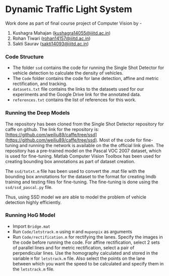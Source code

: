 # Dynamic Traffic Light System

Work done as part of final course project of Computer Vision by -

1. Kushagra Mahajan (kushagra14055@iiitd.ac.in)
2. Rohan Tiwari (rohan14157@iiitd.ac.in)
3. Sakti Saurav (sakti14093@iiitd.ac.in)


### Code Structure

* The folder `ssd` contains the code for running the Single Shot Detector for vehicle detection to calculate the density of vehicles.
* The `Code` folder contains the code for lane detection, affine and metric rectification, and tracking.
* `datasets.txt` file contains the links to the datasets used for our experiments and the Google Drive link for the annotated data.
* `references.txt` contains the list of references for this work.


### Running the Deep Models

The repository has been cloned from the Single Shot Detector repository for caffe on github. The link for the repository is: [https://github.com/weiliu89/caffe/tree/ssd](https://github.com/weiliu89/caffe/tree/ssd). Most of the code for fine-tuning and running the network is available on the the official link given. The repository has a pre-trained model on the Pascal VOC 2007 dataset, which is used for fine-tuning. Matlab Computer Vision Toolbox has been used for creating bounding box annotations as part of dataset creation.

The `ssd/totxt.m` file has been used to convert the .mat file with the bounding box annotations for the dataset to the format for creating lmdb training and testing files for fine-tuning. The fine-tuning is done using the `ssd/ssd_pascal.py` file.

Thus, using SSD model we are able to model the problem of vehicle detection highly efficiently.


### Running HoG Model

* Import `Bridge.mat`
* Run `Code/letstrack.m` using `H` and `muponpix` as arguments
* Run `Code/rectification.m` for rectifying the lanes. Specify the images in the code before running the code. For affine rectification, select 2 sets of parallel lines and for metric rectification, select a pair of perpendicular lines. Use the homography calculated and stored in the variable `H` for `letstrack.m` file. Also select the points on the lane between which you want the speed to be calculated and specify them in the `letstrack.m` file.
